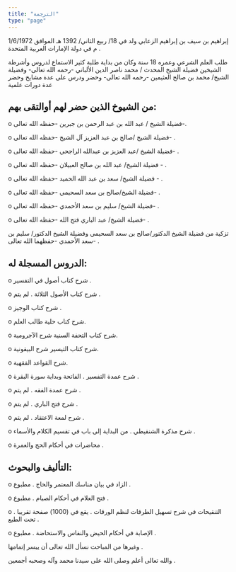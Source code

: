 ```yaml
---
title: "الترجمة"
type: "page"
---
```


إبراهيم بن سيف بن إبراهيم الزعابي ولد في 18/ ربيع الثاني/ 1392 هـ الموافق 1/6/1972 م في دولة الإمارات العربية المتحدة .

طلب العلم الشرعي وعمره 18 سنة وكان من بداية طلبة كثير الاستماع لدروس وأشرطة الشيخين فضيلة الشيخ المحدث / محمد ناصر الدين الألباني -رحمه الله تعالى- وفضيلة الشيخ/ محمد بن صالح العثيمين -رحمه الله تعالى- وحضر ودرس على عدة مشايخ وحضر عدة دورات علمية

## من الشيوخ الذين حضر لهم أوالتقى بهم:

o فضيلة الشيخ / عبد الله بن عبد الرحمن بن جبرين -حفظه الله تعالى-.

o فضيلة الشيخ /صالح بن عبد العزيز آل الشيخ -حفظه الله تعالى- .

o فضيلة الشيخ /عبد العزيز بن عبدالله الراجحي -حفظه الله تعالى- .

o فضيلة الشيخ/ عبد الله بن صالح العبيلان -حفظه الله تعالى - .

o فضيلة الشيخ/ سعد بن عبد الله الحميد -حفظه الله تعالى - .

o فضيلة الشيخ/صالح بن سعد السحيمي -حفظه الله تعالى- .

o فضيلة الشيخ/ سليم بن سعد الأحمدي -حفظه الله تعالى- .

o فضيلة الشيخ/ عبد الباري فتح الله -حفظه الله تعالى- .

تزكية من فضيلة الشيخ الدكتور/صالح بن سعد السحيمي وفضيلة الشيخ الدكتور/ سليم بن سعد الأحمدي -حفظهما الله تعالى- .

## الدروس المسجلة له:

o شرح كتاب أصول في التفسير .

o شرح كتاب الأصول الثلاثة . لم يتم .

o شرح كتاب الوجيز .

o شرح كتاب حلية طالب العلم.

o شرح كتاب التحفة السنية شرح الآجرومية.

o شرح كتاب التيسير شرح البيقونية.

o شرح القواعد الفقهية.

o شرح عمدة التفسير . الفاتحة وبداية سورة البقرة .

o شرح عمدة الفقه . لم يتم .

o شرح فتح الباري . لم يتم .

o شرح لمعة الاعتقاد . لم يتم .

o شرح مذكرة الشنقيطي . من البداية إلى باب في تقسيم الكلام والأسماء .

o محاضرات في أحكام الحج والعمرة .

## التأليف والبحوث:

o الزاد في بيان مناسك المعتمر والحاج . مطبوع .

o فتح العلام في أحكام الصيام . مطبوع .

o التنقيحات في شرح تسهيل الطرقات لنظم الورقات . يقع في (1000) صفحة تقريبا . تحت الطبع .

o الإصابة في أحكام الحيض والنفاس والاستحاضة . مطبوع .

وغيرها من المباحث نسأل الله تعالى أن ييسر إتمامها .

والله تعالى أعلم وصلى الله على سيدنا محمد وآله وصحبه أجمعين . 